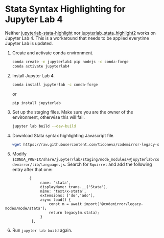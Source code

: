# Stata Syntax Highlighting for Jupyter Lab 4

Neither [jupyterlab-stata-highlight](https://github.com/kylebarron/jupyterlab-stata-highlight) 
nor [jupyterlab_stata_highlight2](https://github.com/hugetim/jupyterlab_stata_highlight2) works on Jupyter Lab 4.
This is a workaround that needs to be applied everytime Jupyter Lab is updated.

1. Create and activate conda environment.
    ```sh
    conda create -n jupyterlab4 pip nodejs -c conda-forge
    conda activate jupyterlab4
    ```
2. Install Jupyter Lab 4.
    ```sh
    conda install jupyterlab -c conda-forge
    ```
    or
    ```sh
    pip install jupyterlab
    ```
3. Set up the staging files. Make sure you are the owner of the environment, otherwise this will fail.
   ```sh
   jupyter lab build --dev-build
   ```
4. Download Stata syntax highlighting Javascript file.
   ```sh
   wget https://raw.githubusercontent.com/ticoneva/codemirror-legacy-stata/main/stata.js -P $CONDA_PREFIX/share/jupyter/lab/staging/node_modules/@codemirror/legacy-modes/mode/
   ```
5. Modify `$CONDA_PREFIX/share/jupyter/lab/staging/node_modules/@jupyterlab/codemirror/lib/language.js`. Search for `Squirrel` and add the following entry after that one:
```
           {
                name: 'stata',
                displayName: trans.__('Stata'),
                mime: 'text/x-stata',
                extensions: ['do','ado'],
                async load() {
                    const m = await import('@codemirror/legacy-modes/mode/stata');
                    return legacy(m.stata);
                }
            },
```
6. Run `jupyter lab build` again.
